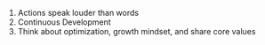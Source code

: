 1. Actions speak louder than words
2. Continuous Development
3. Think about optimization, growth mindset, and share core values
